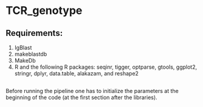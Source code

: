 # TCR_genotype

## Requirements:
1. IgBlast
2. makeblastdb
3. MakeDb
4. R and the following R packages: seqinr, tigger, optparse, gtools, ggplot2, stringr, dplyr, data.table, alakazam, and reshape2

## 
Before running the pipeline one has to initialize the parameters at the beginning of the code (at the first section after the libraries).